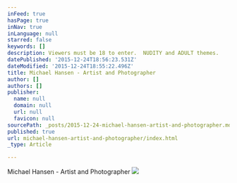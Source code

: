 ```yaml
---
inFeed: true
hasPage: true
inNav: true
inLanguage: null
starred: false
keywords: []
description: Viewers must be 18 to enter.  NUDITY and ADULT themes.
datePublished: '2015-12-24T18:56:23.531Z'
dateModified: '2015-12-24T18:55:22.496Z'
title: Michael Hansen - Artist and Photographer
author: []
authors: []
publisher:
  name: null
  domain: null
  url: null
  favicon: null
sourcePath: _posts/2015-12-24-michael-hansen-artist-and-photographer.md
published: true
url: michael-hansen-artist-and-photographer/index.html
_type: Article

---
```

Michael Hansen - Artist and Photographer
![](https://the-grid-user-content.s3-us-west-2.amazonaws.com/ffa94bed-c367-4b6d-b0d1-ac00603255a9.jpg)